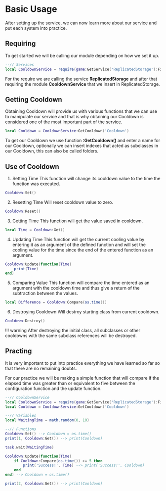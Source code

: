 # Basic Usage
After setting up the service, we can now learn more about our service and put each system into practice.

## Requiring
To get started we will be calling our module depending on how we set it up.

```lua
--// Services
local CooldownService = require(game:GetService('ReplicatedStorage'):FindFirstChild('CooldownService'))
```

For the require we are calling the service **ReplicatedStorage** and after that requiring the module **CooldownService** that we insert in ReplicatedStorage.

## Getting Cooldown
Obtaining Cooldown will provide us with various functions that we can use to manipulate our service and that is why obtaining our Cooldown is considered one of the most important part of the service.

```lua
local Cooldown = CooldownService:GetCooldown('Cooldown')
```

To get our Cooldown we use function **:GetCooldown()** and enter a name for our Cooldown, optionally we can insert indexes that acted as subclasses in our Cooldown, this can also be called folders.

## Use of Cooldown

1. Setting Time
This function will change its cooldown value to the time the function was executed.

```lua
Cooldown:Set()
```

2. Resetting Time
Will reset cooldown value to zero.

```lua
Cooldown:Reset()
```

3. Getting Time
This function will get the value saved in cooldown.

```lua
local Time = Cooldown:Get()
```

4. Updating Time
This function will get the current cooling value by entering it as an argument of the defined function and will set the cooling value for the time since the end of the entered function as an argument.

```lua
Cooldown:Update(function(Time)
	print(Time)
end)
```

5. Comparing Value
This function will compare the time entered as an argument with the cooldown time and thus give a return of the subtraction between the values.

```lua
local Difference = Cooldown:Compare(os.time())
```

6. Destroying Cooldown
Will destroy starting class from current cooldown.

```lua
Cooldown:Destroy()
```

!!! warning
	After destroying the initial class, all subclasses or other cooldowns with the same subclass references will be destroyed.

## Practing
It is very important to put into practice everything we have learned so far so that there are no remaining doubts.

For our practice we will be making a simple function that will compare if the elapsed time was greater than or equivalent to five between the configuration function and the update function.

```lua
--// CooldownService
local CooldownService = require(game:GetService('ReplicatedStorage'):FindFirstChild('CooldownService'))
local Cooldown = CooldownService:GetCooldown('Cooldown')

--// Variables
local WaitingTime = math.random(0, 10)

--// Functions
Cooldown:Set() --> Cooldown = os.time()
print(1, Cooldown:Get()) --> print(Cooldown)

task.wait(WaitingTime)

Cooldown:Update(function(Time)
	if Cooldown:Compare(os.time()) >= 5 then
		print('Success!', Time) --> print('Success!', Cooldown)
	end
end) --> Cooldown = os.time()

print(2, Cooldown:Get()) --> print(Cooldown)
```